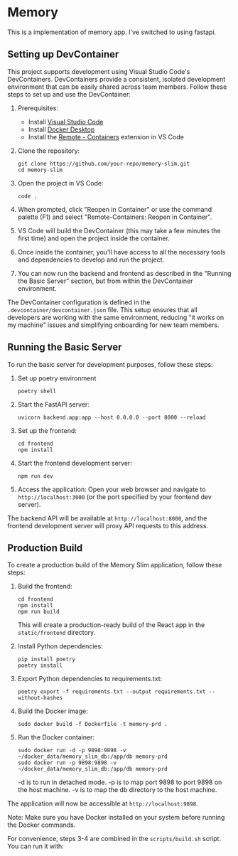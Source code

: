 # Memory

This is a implementation of memory app. I've switched to using fastapi.

## Setting up DevContainer

This project supports development using Visual Studio Code's DevContainers. DevContainers provide a consistent, isolated development environment that can be easily shared across team members. Follow these steps to set up and use the DevContainer:

1. Prerequisites:

   - Install [Visual Studio Code](https://code.visualstudio.com/)
   - Install [Docker Desktop](https://www.docker.com/products/docker-desktop)
   - Install the [Remote - Containers](https://marketplace.visualstudio.com/items?itemName=ms-vscode-remote.remote-containers) extension in VS Code

2. Clone the repository:

   ```
   git clone https://github.com/your-repo/memory-slim.git
   cd memory-slim
   ```

3. Open the project in VS Code:

   ```
   code .
   ```

4. When prompted, click "Reopen in Container" or use the command palette (F1) and select "Remote-Containers: Reopen in Container".

5. VS Code will build the DevContainer (this may take a few minutes the first time) and open the project inside the container.

6. Once inside the container, you'll have access to all the necessary tools and dependencies to develop and run the project.

7. You can now run the backend and frontend as described in the "Running the Basic Server" section, but from within the DevContainer environment.

The DevContainer configuration is defined in the `.devcontainer/devcontainer.json` file. This setup ensures that all developers are working with the same environment, reducing "it works on my machine" issues and simplifying onboarding for new team members.

## Running the Basic Server

To run the basic server for development purposes, follow these steps:

1. Set up poetry environment

   ```
   poetry shell
   ```

2. Start the FastAPI server:

   ```
   uvicorn backend.app:app --host 0.0.0.0 --port 8000 --reload
   ```

3. Set up the frontend:

   ```
   cd frontend
   npm install
   ```

4. Start the frontend development server:

   ```
   npm run dev
   ```

5. Access the application:
   Open your web browser and navigate to `http://localhost:3000` (or the port specified by your frontend dev server).

The backend API will be available at `http://localhost:8000`, and the frontend development server will proxy API requests to this address.

## Production Build

To create a production build of the Memory Slim application, follow these steps:

1. Build the frontend:

   ```
   cd frontend
   npm install
   npm run build
   ```

   This will create a production-ready build of the React app in the `static/frontend` directory.

2. Install Python dependencies:

   ```
   pip install poetry
   poetry install
   ```

3. Export Python dependencies to requirements.txt:

   ```
   poetry export -f requirements.txt --output requirements.txt --without-hashes
   ```

4. Build the Docker image:

   ```
   sudo docker build -f Dockerfile -t memory-prd .
   ```

5. Run the Docker container:
   ```
   sudo docker run -d -p 9898:9898 -v ~/docker_data/memory_slim_db:/app/db memory-prd
   sudo docker run -p 9898:9898 -v ~/docker_data/memory_slim_db:/app/db memory-prd
   ```
   -d is to run in detached mode.
   -p is to map port 9898 to port 9898 on the host machine.
   -v is to map the db directory to the host machine.

The application will now be accessible at `http://localhost:9898`.

Note: Make sure you have Docker installed on your system before running the Docker commands.

For convenience, steps 3-4 are combined in the `scripts/build.sh` script. You can run it with:
